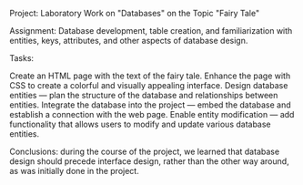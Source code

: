 Project: Laboratory Work on "Databases" on the Topic "Fairy Tale"

Assignment: Database development, table creation, and familiarization with entities, keys, attributes, and other aspects of database design.

Tasks:

Create an HTML page with the text of the fairy tale.
Enhance the page with CSS to create a colorful and visually appealing interface.
Design database entities — plan the structure of the database and relationships between entities.
Integrate the database into the project — embed the database and establish a connection with the web page.
Enable entity modification — add functionality that allows users to modify and update various database entities.


Conclusions:
during the course of the project, we learned that database design should precede interface design, rather than the other way around, as was initially done in the project.
